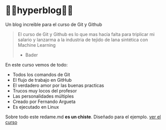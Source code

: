 # 🤍🖤hyperblog🖤🤍
Un blog increible para el curso de Git y Github
>El curso de Git y Github es lo que mas hacía falta para triplicar mi salario y lanzarma a la industria de tejido de lana sintética con Machine Learning
> - Bader

En este curso vemos de todo:
* Todos los comandos de Git
* El flujo de trabajo en GitHub
* El verdadero amor por las buenas practicas
* Trucos muy locos del profesor
* Las personalidades múltiples
* Creado por Fernando Argueta
* Es ejecutado en Linux

Sobre todo este redame.md **es un chiste**. Diseñado para el ejemplo. [ver el curso](http://https://platzi.com/clases/1557-git-github/19977-readmemd-es-una-excelente-practica/ "A ver el curso")
